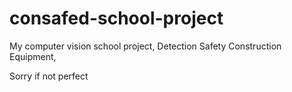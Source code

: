 # consafed-school-project
My computer vision school project, Detection Safety Construction Equipment,

Sorry if not perfect
